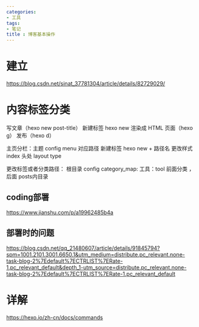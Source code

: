 ```yaml
---
categories:
- 工具
tags:
- 笔记
title : 博客基本操作
---
```




# 建立
https://blog.csdn.net/sinat_37781304/article/details/82729029/


# 内容标签分类

写文章（hexo new post-title）
新建标签 hexo new 
渲染成 HTML 页面（hexo g）
发布（hexo d）

主页分栏：主题 config menu
对应路径
新建标签 hexo new + 路径名
更改样式 index 头处 layout type

更改标签或者分类路径： 根目录 config
category_map:
工具：tool
前面分类 ，后面 posts内目录
## coding部署
https://www.jianshu.com/p/a19962485b4a
## 部署时的问题
https://blog.csdn.net/qq_21480607/article/details/91845794?spm=1001.2101.3001.6650.1&utm_medium=distribute.pc_relevant.none-task-blog-2%7Edefault%7ECTRLIST%7ERate-1.pc_relevant_default&depth_1-utm_source=distribute.pc_relevant.none-task-blog-2%7Edefault%7ECTRLIST%7ERate-1.pc_relevant_default
# 详解
https://hexo.io/zh-cn/docs/commands